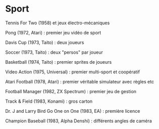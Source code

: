 # Sport

Tennis For Two (1958) et jeux électro-mécaniques

Pong (1972, Atari) : premier jeu vidéo de sport

Davis Cup (1973, Taito) : deux joueurs

Soccer (1973, Taito) : deux "persos" par joueur

Basketball (1974, Taito) : premier sprites de joueurs

Video Action (1975, Universal) : premier multi-sport et coopératif

Atari Football (1978, Atari) : premier véritable simulateur avec règles etc

Football Manager (1982, ZX Spectrum) : premier jeu de gestion

Track & Field (1983, Konami) : gros carton

Dr. J and Larry Bird Go One on One (1983, EA) : première licence

Champion Baseball (1983, Alpha Denshi) : différents angles de caméra
